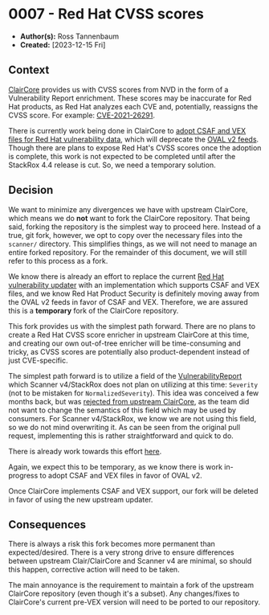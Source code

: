 # 0007 - Red Hat CVSS scores

- **Author(s):** Ross Tannenbaum
- **Created:** [2023-12-15 Fri]

## Context

[ClairCore](https://github.com/quay/claircore) provides us with CVSS scores from NVD in the form of a Vulnerability Report enrichment.
These scores may be inaccurate for Red Hat products, as Red Hat analyzes each CVE and, potentially,
reassigns the CVSS score. For example: [CVE-2021-26291](https://access.redhat.com/security/cve/CVE-2021-26291).

There is currently work being done in ClairCore to [adopt CSAF and VEX files for Red Hat vulnerability data](https://www.redhat.com/en/blog/vulnerability-exploitability-exchange-vex-beta-files-now-available),
which will deprecate the [OVAL v2 feeds](https://access.redhat.com/security/data/oval/v2/). Though there are plans to
expose Red Hat's CVSS scores once the adoption is complete, this work is not expected to be completed until after
the StackRox 4.4 release is cut. So, we need a temporary solution.

## Decision

We want to minimize any divergences we have with upstream ClairCore, which means we do **not** want to fork
the ClairCore repository. That being said, forking the repository is the simplest way to proceed here.
Instead of a true, git fork, however, we opt to copy over the necessary files into the `scanner/` directory.
This simplifies things, as we will not need to manage an entire forked repository. For the remainder of this document,
we will still refer to this process as a fork.

We know there is already an effort to replace the current [Red Hat vulnerability updater](https://github.com/quay/claircore/blob/v1.5.20/rhel/updaterset.go)
with an implementation which supports CSAF and VEX files, and we know Red Hat Product Security is definitely moving away from
the OVAL v2 feeds in favor of CSAF and VEX. Therefore, we are assured this is a **temporary** fork of the ClairCore repository.

This fork provides us with the simplest path forward. There are no plans to create a Red Hat CVSS score enricher in
upstream ClairCore at this time, and creating our own out-of-tree enricher will be time-consuming and tricky, as
CVSS scores are potentially also product-dependent instead of just CVE-specific.

The simplest path forward is to utilize a field of the [VulnerabilityReport](https://github.com/quay/claircore/blob/v1.5.20/vulnerabilityreport.go)
which Scanner v4/StackRox does not plan on utilizing at this time: `Severity` (not to be mistaken for `NormalizedSeverity`).
This idea was conceived a few months back, but was [rejected from upstream ClairCore](https://github.com/quay/claircore/pull/919),
as the team did not want to change the semantics of this field which may be used by consumers. For Scanner v4/StackRox,
we know we are not using this field, so we do not mind overwriting it. As can be seen from the original pull request,
implementing this is rather straightforward and quick to do.

There is already work towards this effort [here](https://github.com/stackrox/stackrox/pull/9112).

Again, we expect this to be temporary, as we know there is work in-progress to adopt CSAF and VEX files in favor of OVAL v2.

Once ClairCore implements CSAF and VEX support, our fork will be deleted in favor of using the new upstream updater.

## Consequences

There is always a risk this fork becomes more permanent than expected/desired. There is a very strong drive to ensure
differences between upstream Clair/ClairCore and Scanner v4 are minimal, so should this happen, corrective action will
need to be taken.

The main annoyance is the requirement to maintain a fork of the upstream ClairCore repository (even though it's a subset).
Any changes/fixes to ClairCore's current pre-VEX version will need to be ported to our repository.
